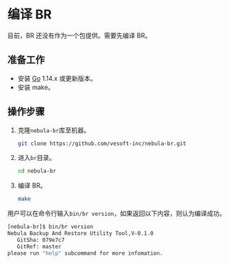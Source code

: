 # 编译 BR

目前，BR 还没有作为一个包提供。需要先编译 BR。

## 准备工作

- 安装 [Go](https://github.com/golang/go "Click to go to GitHub") 1.14.x 或更新版本。
- 安装 make。

## 操作步骤

1. 克隆`nebula-br`库至机器。

    ```bash
    git clone https://github.com/vesoft-inc/nebula-br.git
    ```

2. 进入`br`目录。

    ```bash
    cd nebula-br
    ```

3. 编译 BR。

    ```bash
    make
    ```

用户可以在命令行输入`bin/br version`，如果返回以下内容，则认为编译成功。

```bash
[nebula-br]$ bin/br version
Nebula Backup And Restore Utility Tool,V-0.1.0
   GitSha: 079e7c7
   GitRef: master
please run "help" subcommand for more infomation.
```
